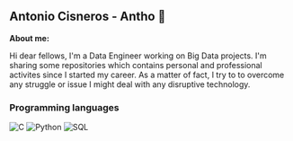 ## Antonio Cisneros - Antho 👋

**About me:**

Hi dear fellows, I'm a Data Engineer working on Big Data projects. I'm sharing some repositories which contains personal and professional activites since I started my career. As a matter of fact, I try to to overcome any struggle or issue I might deal with any disruptive technology.

### Programming languages

![C](https://img.shields.io/badge/-C-000000?style=flat&logo=c%2B%2B)
![Python](https://img.shields.io/badge/-Python-000000?style=flat&logo=python)
![SQL](https://img.shields.io/badge/-SQL-000000?style=flat&logo=mysql)

<!--
**Antonio-Cisneros/Antonio-Cisneros** is a ✨ _special_ ✨ repository because its `README.md` (this file) appears on your GitHub profile.

Here are some ideas to get you started:

- 🔭 I’m currently working on ...
- 🌱 I’m currently learning ...
- 👯 I’m looking to collaborate on ...
- 🤔 I’m looking for help with ...
- 💬 Ask me about ...
- 📫 How to reach me: ...
- 😄 Pronouns: ...
- ⚡ Fun fact: ...
-->
